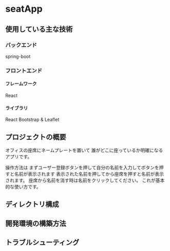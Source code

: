 # seatApp

## 使用している主な技術

### バックエンド

spring-boot

### フロントエンド

#### フレームワーク

React

#### ライブラリ

React Bootstrap &
Leaflet

## プロジェクトの概要

オフィスの座席にネームプレートを置いて
誰がどこに座っているか明確になるアプリです。

操作方法は
まずユーザー登録ボタンを押して自分の名前を入力してボタンを押すと名前が表示されます
表示された名前を押してから座席を押すと名前が表示されます。
座席から名前を消す時は名前をクリックしてください。
これが基本的な使い方です。

## ディレクトリ構成

## 開発環境の構築方法

## トラブルシューティング